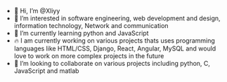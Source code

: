 - 👋 Hi, I’m @Xliyy
- 👀 I’m interested in software engineering, web development and design, information technology, Network and communication 
- 🌱 I’m currently learning python and JavaScript
- 🔥 I am currently working on various projects thats uses programming languages like HTML/CSS, Django, React, Angular, MySQL and would love to work on more complex projects in the future
- 💞️ I’m looking to collaborate on various projects including python, C, JavaScript and matlab

<!---
Xliyy/Xliyy is a ✨ special ✨ repository because its `README.md` (this file) appears on your GitHub profile.
You can click the Preview link to take a look at your changes.
--->
